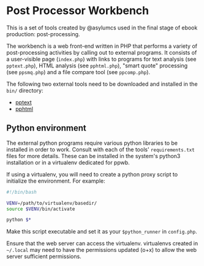 # Post Processor Workbench

This is a set of tools created by @asylumcs used in the final stage of ebook
production: post-processing.

The workbench is a web front-end written in PHP that performs a variety
of post-processing activities by calling out to external programs.
It consists of a user-visible page (`index.php`) with links to programs for
text analysis (see `pptext.php`), HTML analysis (see `pphtml.php`),
"smart quote" processing (see `ppsmq.php`) and a file compare tool
(see `ppcomp.php`).

The following two external tools need to be downloaded and installed
in the `bin/` directory:
* [pptext](https://github.com/DistributedProofreaders/pptext)
* [pphtml](https://github.com/DistributedProofreaders/pphtml)

## Python environment

The external python programs require various python libraries to be installed
in order to work. Consult with each of the tools' `requirements.txt` files
for more details. These can be installed in the system's python3 installation
or in a virtualenv dedicated for ppwb.

If using a virtualenv, you will need to create a python proxy script to
initialize the environment. For example:

```bash
#!/bin/bash

VENV=/path/to/virtualenv/basedir/
source $VENV/bin/activate

python $*
```

Make this script executable and set it as your `$python_runner` in `config.php`.

Ensure that the web server can access the virtualenv. virtualenvs created
in `~/.local` may need to have the permissions updated (o+x) to allow the
web server sufficient permissions.
